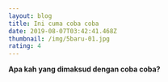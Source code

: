 ```yaml
---
layout: blog
title: Ini cuma coba coba
date: 2019-08-07T03:42:41.468Z
thumbnail: /img/5baru-01.jpg
rating: 4
---
```

**Apa kah yang dimaksud dengan coba coba?**

